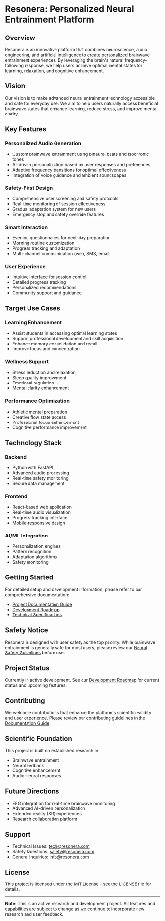 # Resonera: Personalized Neural Entrainment Platform

## Overview
Resonera is an innovative platform that combines neuroscience, audio engineering, and artificial intelligence to create personalized brainwave entrainment experiences. By leveraging the brain's natural frequency-following response, we help users achieve optimal mental states for learning, relaxation, and cognitive enhancement.

## Vision
Our vision is to make advanced neural entrainment technology accessible and safe for everyday use. We aim to help users naturally access beneficial brainwave states that enhance learning, reduce stress, and improve mental clarity.

## Key Features

### Personalized Audio Generation
- Custom brainwave entrainment using binaural beats and isochronic tones
- AI-driven personalization based on user responses and preferences
- Adaptive frequency transitions for optimal effectiveness
- Integration of voice guidance and ambient soundscapes

### Safety-First Design
- Comprehensive user screening and safety protocols
- Real-time monitoring of session effectiveness
- Gradual adaptation system for new users
- Emergency stop and safety override features

### Smart Interaction
- Evening questionnaires for next-day preparation
- Morning routine customization
- Progress tracking and adaptation
- Multi-channel communication (web, SMS, email)

### User Experience
- Intuitive interface for session control
- Detailed progress tracking
- Personalized recommendations
- Community support and guidance

## Target Use Cases

### Learning Enhancement
- Assist students in accessing optimal learning states
- Support professional development and skill acquisition
- Enhance memory consolidation and recall
- Improve focus and concentration

### Wellness Support
- Stress reduction and relaxation
- Sleep quality improvement
- Emotional regulation
- Mental clarity enhancement

### Performance Optimization
- Athletic mental preparation
- Creative flow state access
- Professional focus enhancement
- Cognitive performance improvement

## Technology Stack

### Backend
- Python with FastAPI
- Advanced audio processing
- Real-time safety monitoring
- Secure data management

### Frontend
- React-based web application
- Real-time audio visualization
- Progress tracking interface
- Mobile-responsive design

### AI/ML Integration
- Personalization engines
- Pattern recognition
- Adaptation algorithms
- Safety monitoring

## Getting Started
For detailed setup and development information, please refer to our comprehensive documentation:

- [Project Documentation Guide](documentation/readme.md)
- [Development Roadmap](documentation/development_roadmap.md)
- [Technical Specifications](documentation/audio_generation_spec.md)

## Safety Notice
Resonera is designed with user safety as the top priority. While brainwave entrainment is generally safe for most users, please review our [Neural Safety Guidelines](documentation/neural_safety_guidelines.md) before use.

## Project Status
Currently in active development. See our [Development Roadmap](documentation/development_roadmap.md) for current status and upcoming features.

## Contributing
We welcome contributions that enhance the platform's scientific validity and user experience. Please review our contributing guidelines in the [Documentation Guide](documentation/readme.md).

## Scientific Foundation
This project is built on established research in:
- Brainwave entrainment
- Neurofeedback
- Cognitive enhancement
- Audio-neural responses

## Future Directions
- EEG integration for real-time brainwave monitoring
- Advanced AI-driven personalization
- Extended reality (XR) experiences
- Research collaboration platform

## Support
- Technical Issues: tech@resonera.com
- Safety Questions: safety@resonera.com
- General Inquiries: info@resonera.com

## License
This project is licensed under the MIT License - see the LICENSE file for details.

---

**Note**: This is an active research and development project. All features and capabilities are subject to change as we continue to incorporate new research and user feedback.